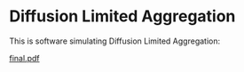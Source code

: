 # Diffusion Limited Aggregation

This is software simulating Diffusion Limited Aggregation:



[final.pdf](https://github.com/arthuradriaens-code/DLA/files/9226567/final.png)
